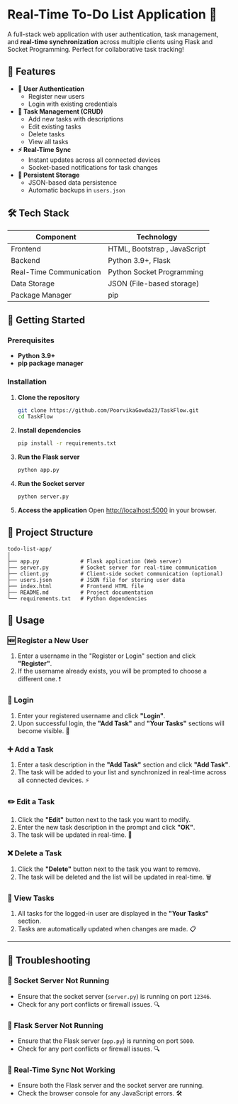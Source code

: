 # Real-Time To-Do List Application 🚀

A full-stack web application with user authentication, task management, and **real-time synchronization** across multiple clients using Flask and Socket Programming. Perfect for collaborative task tracking!

## 🌟 Features

- **🔐 User Authentication**
  - Register new users
  - Login with existing credentials
- **📝 Task Management (CRUD)**
  - Add new tasks with descriptions
  - Edit existing tasks
  - Delete tasks
  - View all tasks
- **⚡ Real-Time Sync**
  - Instant updates across all connected devices
  - Socket-based notifications for task changes
- **💾 Persistent Storage**
  - JSON-based data persistence
  - Automatic backups in `users.json`

## 🛠 Tech Stack

| Component               | Technology                         |
|-------------------------|------------------------------------|
| Frontend                | HTML, Bootstrap , JavaScript       |
| Backend                 | Python 3.9+, Flask                 |
| Real-Time Communication | Python Socket Programming          |
| Data Storage            | JSON (File-based storage)          |
| Package Manager         | pip                                |


## 🚀 Getting Started

### Prerequisites
- **Python 3.9+**
- **pip package manager**

### Installation

1. **Clone the repository**
    ```bash
    git clone https://github.com/PoorvikaGowda23/TaskFlow.git
    cd TaskFlow
    ```

2. **Install dependencies**
    ```bash
    pip install -r requirements.txt
    ```

3. **Run the Flask server**
    ```bash
    python app.py
    ```

4. **Run the Socket server**
    ```bash
    python server.py
    ```

5. **Access the application**
    Open [http://localhost:5000](http://localhost:5000) in your browser.

## 📂 Project Structure
```
todo-list-app/
│
├── app.py             # Flask application (Web server)
├── server.py          # Socket server for real-time communication
├── client.py          # Client-side socket communication (optional)
├── users.json         # JSON file for storing user data
├── index.html         # Frontend HTML file
├── README.md          # Project documentation
└── requirements.txt   # Python dependencies
```
## 📝 Usage

### 🆕 Register a New User
1. Enter a username in the "Register or Login" section and click **"Register"**.
2. If the username already exists, you will be prompted to choose a different one. ❗

### 🔑 Login
1. Enter your registered username and click **"Login"**.
2. Upon successful login, the **"Add Task"** and **"Your Tasks"** sections will become visible. 🎉

### ➕ Add a Task
1. Enter a task description in the **"Add Task"** section and click **"Add Task"**.
2. The task will be added to your list and synchronized in real-time across all connected devices. ⚡

### ✏️ Edit a Task
1. Click the **"Edit"** button next to the task you want to modify.
2. Enter the new task description in the prompt and click **"OK"**.
3. The task will be updated in real-time. 🔄

### ❌ Delete a Task
1. Click the **"Delete"** button next to the task you want to remove.
2. The task will be deleted and the list will be updated in real-time. 🗑️

### 👀 View Tasks
1. All tasks for the logged-in user are displayed in the **"Your Tasks"** section.
2. Tasks are automatically updated when changes are made. 📋

---

## 🔧 Troubleshooting

### 🚨 Socket Server Not Running
- Ensure that the socket server (`server.py`) is running on port `12346`.
- Check for any port conflicts or firewall issues. 🔍

### 🚨 Flask Server Not Running
- Ensure that the Flask server (`app.py`) is running on port `5000`.
- Check for any port conflicts or firewall issues. 🔍

### 🚨 Real-Time Sync Not Working
- Ensure both the Flask server and the socket server are running.
- Check the browser console for any JavaScript errors. 🛠️
